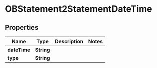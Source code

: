 
# OBStatement2StatementDateTime

## Properties
Name | Type | Description | Notes
------------ | ------------- | ------------- | -------------
**dateTime** | **String** |  | 
**type** | **String** |  | 



